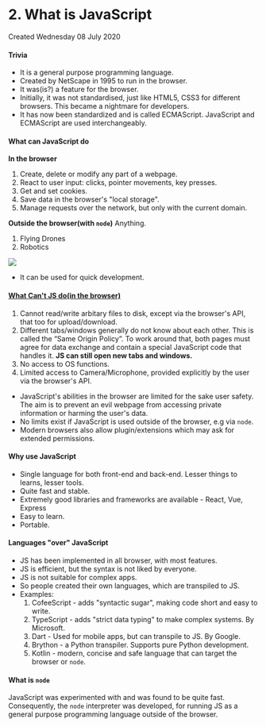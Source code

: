 # 2. What is JavaScript
Created Wednesday 08 July 2020

#### Trivia

* It is a general purpose programming language.
* Created by NetScape in 1995 to run in the browser.
* It was(is?) a feature for the browser.
* Initially, it was not standardised, just like HTML5, CSS3 for different browsers. This became a nightmare for developers.
* It has now been standardized and is called ECMAScript. JavaScript and ECMAScript are used interchangeably.


#### What can JavaScript do
**In the browser**

1. Create, delete or modify any part of a webpage.
2. React to user input: clicks, pointer movements, key presses.
3. Get and set cookies.
4. Save data in the browser's "local storage".
5. Manage requests over the network, but only with the current domain.


**Outside the browser(with ``node``)**
Anything.

1. Flying Drones
2. Robotics

![](2_What_is_JavaScript-image-1.png)

* It can be used for quick development.


#### [What Can't JS do(in the browser)](https://javascript.info/intro#what-can-t-in-browser-javascript-do)

1. Cannot read/write arbitary files to disk, except via the browser's API, that too for upload/download.
2. Different tabs/windows generally do not know about each other. This is called the “Same Origin Policy”. To work around that, both pages must agree for data exchange and contain a special JavaScript code that handles it. **JS can still open new tabs and windows.**
3. No access to OS functions.
4. Limited access to Camera/Microphone, provided explicitly by the user via the browser's API.



* JavaScript's abilities in the browser are limited for the sake user safety. The aim is to prevent an evil webpage from accessing private information or harming the user's data.
* No limits exist if JavaScript is used outside of the browser, e.g via ``node``.
* Modern browsers also allow plugin/extensions which may ask for extended permissions.


#### Why use JavaScript

* Single language for both front-end and back-end. Lesser things to learns, lesser tools.
* Quite fast and stable.
* Extremely good libraries and frameworks are available - React, Vue, Express
* Easy to learn.
* Portable.


#### Languages "over" JavaScript

* JS has been implemented in all browser, with most features.
* JS is efficient, but the syntax is not liked by everyone.
* JS is not suitable for complex apps.
* So people created their own languages, which are transpiled to JS.
* Examples:
	1. CofeeScript - adds "syntactic sugar", making code short and easy to write.
	2. TypeScript - adds "strict data typing" to make complex systems. By Microsoft.
	3. Dart - Used for mobile apps, but can transpile to JS. By Google.
	4. Brython - a Python transpiler. Supports pure Python development.
	5. Kotlin - modern, concise and safe language that can target the browser or ``node``.


#### What is ``node``
JavaScript was experimented with and was found to be quite fast. Consequently, the ``node`` interpreter was developed, for running JS as a general purpose programming language outside of the browser.

